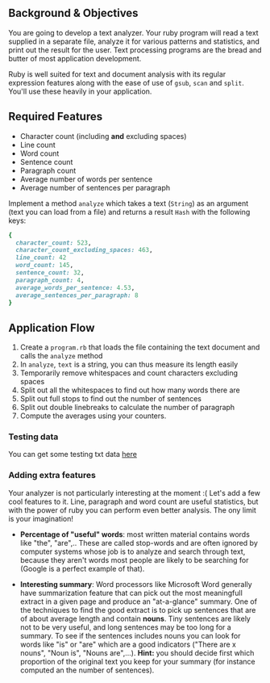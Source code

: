 ## Background & Objectives

You are going to develop a text analyzer. Your ruby program will read a text supplied in a separate file, analyze it for various patterns and statistics, and print out the result for the user.
Text processing programs are the bread and butter of most application development.

Ruby is well suited for text and document analysis with its regular expression
features along with the ease of use of `gsub`, `scan` and `split`.
You'll use these heavily in your application.

## Required Features

* Character count (including **and** excluding spaces)
* Line count
* Word count
* Sentence count
* Paragraph count
* Average number of words per sentence
* Average number of sentences per paragraph

Implement a method `analyze` which takes a text (`String`) as an argument (text you can load from a file)
and returns a result `Hash` with the following keys:

```ruby
{
  character_count: 523,
  character_count_excluding_spaces: 463,
  line_count: 42
  word_count: 145,
  sentence_count: 32,
  paragraph_count: 4,
  average_words_per_sentence: 4.53,
  average_sentences_per_paragraph: 8
}
```

## Application Flow

1. Create a `program.rb` that loads the file containing the text document and calls the `analyze` method
1. In `analyze`, `text` is a string, you can thus measure its length easily
1. Temporarily remove whitespaces and count characters excluding spaces
1. Split out all the whitespaces to find out how many words there are
1. Split out full stops to find out the number of sentences
1. Split out double linebreaks to calculate the number of paragraph
1. Compute the averages using your counters.

### Testing data

You can get some testing txt data [here](http://www.rubyinside.com/book/oliver.txt)

### Adding extra features

Your analyzer is not particularly interesting at the moment :( Let's add a few cool features to it. Line, paragraph and word count are useful statistics, but with the power of ruby you can perform even better analysis. The ony limit is your imagination!

* **Percentage of "useful" words**: most written material contains words like "the", "are",.. These are called stop-words and are often ignored by computer systems whose job is to analyze and search through text, because they aren't words most people are likely to be searching for (Google is a perfect example of that).

* **Interesting summary**: Word processors like Microsoft Word generally have summarization feature that can pick out the most meaningfull extract in a given page and produce an "at-a-glance" summary. One of the techniques to find the good extract is to pick up sentences that are of about average length and contain **nouns**. Tiny sentences are likely not to be very useful, and long sentences may be too long for a summary. To see if the sentences includes nouns you can look for words like "is" or "are" which are a good indicators ("There are x nouns", "Noun is", "Nouns are",...). **Hint:** you should decide first which proportion of the original text you keep for your summary (for instance computed an the number of sentences).
